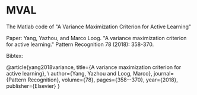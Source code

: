 # MVAL
The Matlab code of "A Variance Maximization Criterion for Active Learning"

Paper: Yang, Yazhou, and Marco Loog. "A variance maximization criterion for active learning." Pattern Recognition 78 (2018): 358-370.

Bibtex:

@article{yang2018variance,
  title={A variance maximization criterion for active learning}, \\
  author={Yang, Yazhou and Loog, Marco},
  journal={Pattern Recognition},
  volume={78},
  pages={358--370},
  year={2018},
  publisher={Elsevier}
}
